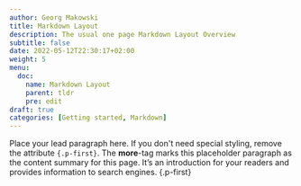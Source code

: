 ```yaml
---
author: Georg Makowski
title: Markdown Layout
description: The usual one page Markdown Layout Overview
subtitle: false
date: 2022-05-12T22:30:17+02:00 
weight: 5
menu:
  doc:
    name: Markdown Layout
    parent: tldr
    pre: edit
draft: true
categories: [Getting started, Markdown]
---
```


Place your lead paragraph here. If you don't need special styling, remove the attribute `{.p-first}`. The **more**-tag marks this placeholder paragraph as the content summary for this page. It’s an introduction for your readers and provides information to search engines.
{.p-first} <!--more-->
